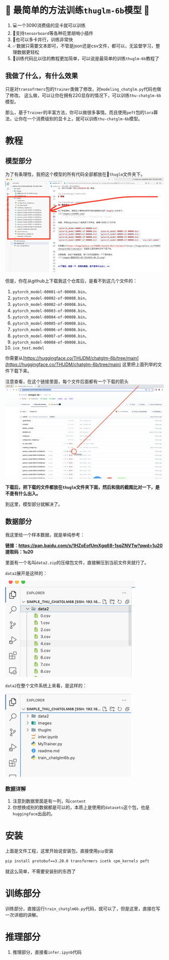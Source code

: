 # 🚀 最简单的方法训练`thuglm-6b`模型 🎯

1. 💻一个3090消费级的显卡就可以训练
2. 🎯支持`tensorboard`等各种花里胡哨小插件
3. 🚀也可以多卡并行，训练非常快
4. ✅数据只需要文本即可，不管是json还是csv文件，都可以，无监督学习，整理数据更轻松
5. 📝训练代码比以往的教程更加简单，可以说是最简单的训练`thuglm-6b`教程了


## 我做了什么，有什么效果
只是对`transofrmers`包的`Trainer`类做了修改，对`modeling_chatglm.py`代码也做了修改。
这么做，可以让你在拥有22G显存的情况下，可以训练`thu-chatglm-6b`模型。

那么，基于`Trainer`的丰富方法，你可以做很多事情。而且使用`peft`包的`lora`算法，让你在一个消费级别的显卡上，就可以训练`thu-chatglm-6b`模型。

# 教程

## 模型部分

为了有条理性，我把这个模型的所有代码全部都放在📁`thuglm`文件夹下。
![](images/截屏2023-03-22%2019.08.54.png)


但是，你在从github上下载我这个仓库后，是看不到这几个文件的：
1. `pytorch_model-00001-of-00008.bin`、
2. `pytorch_model-00002-of-00008.bin`、
3. `pytorch_model-00002-of-00008.bin`、
4. `pytorch_model-00003-of-00008.bin`、
5. `pytorch_model-00004-of-00008.bin`、
6. `pytorch_model-00005-of-00008.bin`、
7. `pytorch_model-00006-of-00008.bin`、
8. `pytorch_model-00007-of-00008.bin`、
9. `pytorch_model-00008-of-00008.bin`、
10. `ice_text.model`

你需要从[https://huggingface.co/THUDM/chatglm-6b/tree/main](https://huggingface.co/THUDM/chatglm-6b/tree/main) 这里把上面列举的文件下载下来。

注意查看，在这个链接里面，每个文件后面都有一个下载的箭头
![](images/截屏2023-03-22%2019.06.22.png)


**下载后，把下载的文件都放在`thuglm`文件夹下面，然后和我的截图比对一下，是不是有什么出入。**

到这里，模型部分就解决了。
## 数据部分

我这里给一个样本数据，就是单纯参考：

**链接：https://pan.baidu.com/s/1HZoEofUmXgq68-1sqZNVTw?pwd=1u20 
提取码：1u20**

里面有一个名叫`data2.zip`的压缩包文件，直接解压到当前文件夹就行了。

`data2`展开是这样的：

![](images/截屏2023-03-22%2019.17.13.png)

`data2`在整个文件系统上来看，是这样的：

![](images/截屏2023-03-22%2019.18.07.png)


### 数据详解
1. 注意到数据里面是有一列，叫`content`
2. 你想换成别的数据都是可以的，本质上是使用的`datasets`这个包，也是`huggingface`出品的。


# 安装

上面是文件工程，这里开始说安装包，直接使用`pip`安装

```bash
pip install protobuf==3.20.0 transformers icetk cpm_kernels peft
```

就这么简单，不需要安装别的东西了

# 训练部分
训练部分，直接运行`train_chatglm6b.py`代码，就可以了，但是这里，直接在写一次详细的讲解。

# 推理部分
1. 推理部分，直接看`infer.ipynb`代码


